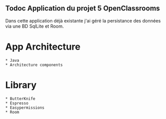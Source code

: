 ## Todoc Application du projet 5 OpenClassrooms

Dans cette application déjà existante j'ai géré la persistance des données via une BD SqlLite et Room. 

# App Architecture

    * Java
    * Architecture components

# Library

    * ButterKnife
    * Espresso
    * Easypermissions
    * Room


